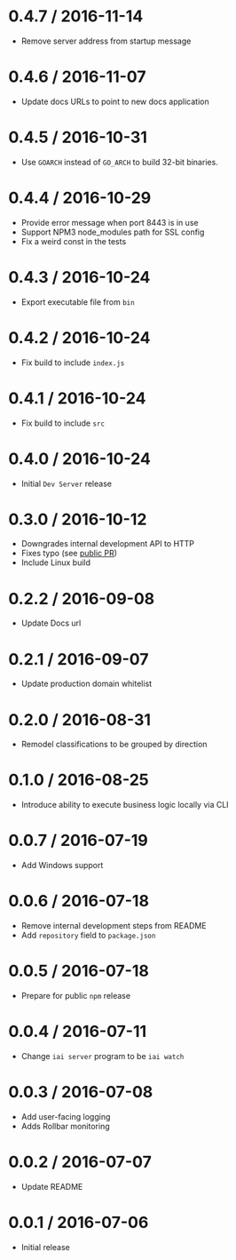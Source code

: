 # 0.4.7 / 2016-11-14

* Remove server address from startup message

# 0.4.6 / 2016-11-07

* Update docs URLs to point to new docs application

# 0.4.5 / 2016-10-31

* Use `GOARCH` instead of `GO_ARCH` to build 32-bit binaries.

# 0.4.4 / 2016-10-29

* Provide error message when port 8443 is in use
* Support NPM3 node_modules path for SSL config
* Fix a weird const in the tests

# 0.4.3 / 2016-10-24

* Export executable file from `bin`

# 0.4.2 / 2016-10-24

* Fix build to include `index.js`

# 0.4.1 / 2016-10-24

* Fix build to include `src`

# 0.4.0 / 2016-10-24

* Initial `Dev Server` release

# 0.3.0 / 2016-10-12

* Downgrades internal development API to HTTP
* Fixes typo (see [public PR](https://github.com/init-ai/initai-cli/pull/1))
* Include Linux build

# 0.2.2 / 2016-09-08

* Update Docs url

# 0.2.1 / 2016-09-07

* Update production domain whitelist

# 0.2.0 / 2016-08-31

* Remodel classifications to be grouped by direction

# 0.1.0 / 2016-08-25

* Introduce ability to execute business logic locally via CLI

# 0.0.7 / 2016-07-19

* Add Windows support

# 0.0.6 / 2016-07-18

* Remove internal development steps from README
* Add `repository` field to `package.json`

# 0.0.5 / 2016-07-18

* Prepare for public `npm` release

# 0.0.4 / 2016-07-11

* Change `iai server` program to be `iai watch`

# 0.0.3 / 2016-07-08

* Add user-facing logging
* Adds Rollbar monitoring

# 0.0.2 / 2016-07-07

* Update README

# 0.0.1 / 2016-07-06

* Initial release
